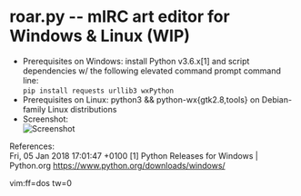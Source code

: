 # roar.py -- mIRC art editor for Windows & Linux (WIP)
* Prerequisites on Windows: install Python v3.6.x[1] and script dependencies w/ the following elevated command prompt command line:  
  `pip install requests urllib3 wxPython`
* Prerequisites on Linux: python3 && python-wx{gtk2.8,tools} on Debian-family Linux distributions
* Screenshot:  
![Screenshot](https://github.com/lalbornoz/roar/raw/master/assets/images/roar.png "Screenshot")

References:  
Fri, 05 Jan 2018 17:01:47 +0100 [1] Python Releases for Windows | Python.org <https://www.python.org/downloads/windows/> 
 
vim:ff=dos tw=0
